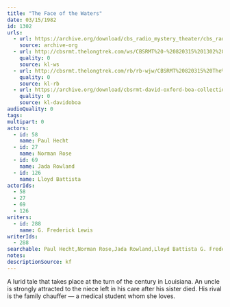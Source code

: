 ```yaml
---
title: "The Face of the Waters"
date: 03/15/1982
id: 1302
urls: 
  - url: https://archive.org/download/cbs_radio_mystery_theater/cbs_radio_mystery_theater-1301-1350.zip/cbs_radio_mystery_theater-1301-1350%2Fcbsrmt_1302_face_of_the_waters.mp3
    source: archive-org
  - url: http://cbsrmt.thelongtrek.com/ws/CBSRMT%20-%20820315%201302%20The%20Face%20Of%20The%20Waters_ws.mp3
    quality: 0
    source: kl-ws
  - url: http://cbsrmt.thelongtrek.com/rb/rb-wjw/CBSRMT%20820315%20The%20Face%20of%20the%20Waters_wjw_intro%20missing.mp3
    quality: 0
    source: kl-rb
  - url: https://archive.org/download/cbsrmt-david-oxford-boa-collection/CBSRMT-820315-1302-The-Face-of-the-Waters-(128-48)_WBBM-JE-{BoA}.mp3
    quality: 0
    source: kl-davidoboa
audioQuality: 0
tags: 
multipart: 0
actors:  
  - id: 58
    name: Paul Hecht  
  - id: 27
    name: Norman Rose  
  - id: 69
    name: Jada Rowland  
  - id: 126
    name: Lloyd Battista
actorIds:  
  - 58  
  - 27  
  - 69  
  - 126
writers:  
  - id: 288
    name: G. Frederick Lewis
writerIds:  
  - 288
searchable: Paul Hecht,Norman Rose,Jada Rowland,Lloyd Battista G. Frederick Lewis
notes: 
descriptionSource: kf
---
```

A lurid tale that takes place at the turn of the century in Louisiana. An uncle is strongly attracted to the niece left in his care after his sister died. His rival is the family chauffer — a medical student whom she loves.